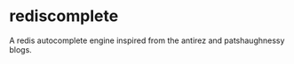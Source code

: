 rediscomplete
=============

A redis autocomplete engine inspired from the antirez and patshaughnessy blogs.
